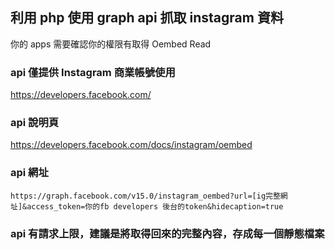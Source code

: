 ## 利用 php 使用 graph api 抓取 instagram 資料

你的 apps 需要確認你的權限有取得 Oembed Read
###  api 僅提供 Instagram 商業帳號使用

<https://developers.facebook.com/>

###  api 說明頁

<https://developers.facebook.com/docs/instagram/oembed>

### api 網址
```
https://graph.facebook.com/v15.0/instagram_oembed?url=[ig完整網址]&access_token=你的fb developers 後台的token&hidecaption=true
```

### api 有請求上限，建議是將取得回來的完整內容，存成每一個靜態檔案